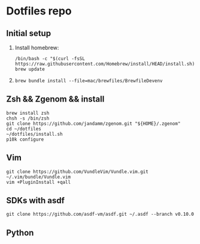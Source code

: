 # Dotfiles repo



## Initial setup
    
1. Install homebrew: 
    ```
    /bin/bash -c "$(curl -fsSL https://raw.githubusercontent.com/Homebrew/install/HEAD/install.sh)"
    brew update
    ```

2. `brew bundle install --file=mac/brewfiles/BrewfileDevenv`
    

## Zsh && Zgenom && install

    brew install zsh
    chsh -s /bin/zsh
    git clone https://github.com/jandamm/zgenom.git "${HOME}/.zgenom"
    cd ~/dotfiles
    ~/dotfiles/install.sh
    p10k configure

## Vim

    git clone https://github.com/VundleVim/Vundle.vim.git ~/.vim/bundle/Vundle.vim
    vim +PluginInstall +qall
    

## SDKs with asdf
  
    git clone https://github.com/asdf-vm/asdf.git ~/.asdf --branch v0.10.0
    

## Python

  
